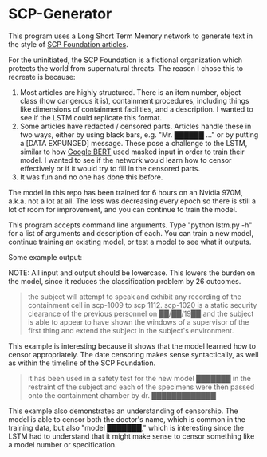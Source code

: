 ﻿# SCP-Generator

This program uses a Long Short Term Memory network to generate text in the style of [SCP Foundation articles](http://scp-wiki.wikidot.com/). 

For the uninitiated, the SCP Foundation is a fictional organization which protects the world from supernatural threats. The reason I chose this to recreate is because:
1. Most articles are highly structured. There is an item number, object class (how dangerous it is), containment procedures, including things like dimensions of containment facilities, and a description. I wanted to see if the LSTM could replicate this format.
2. Some articles have redacted / censored parts. Articles handle these in two ways, either by using black bars, e.g. "Mr. ██████ ..." or by putting a [DATA EXPUNGED] message. These pose a challenge to the LSTM, similar to how [Google BERT](github.com/google-research/bert) used masked input in order to train their model. I wanted to see if the network would learn how to censor effectively or if it would try to fill in the censored parts.
3. It was fun and no one has done this before.

The model in this repo has been trained for 6 hours on an Nvidia 970M, a.k.a. not a lot at all. The loss was decreasing every epoch so there is still a lot of room for improvement, and you can continue to train the model. 

This program accepts command line arguments. Type "python lstm.py -h" for a list of arguments and description of each. You can train a new model, continue training an existing model, or test a model to see what it outputs. 

Some example output:

NOTE: All input and output should be lowercase. This lowers the burden on the model, since it reduces the classification problem by 26 outcomes. 

>the subject will attempt to speak and exhibit any recording of the containment cell in scp-1009 to scp 1112. scp-1020 is a static security clearance of the previous personnel on ██/██/19██ and the subject is able to appear to have shown the windows of a supervisor of the first thing and extend the subject in the subject's environment. 

This example is interesting because it shows that the model learned how to censor appropriately. The date censoring makes sense syntactically, as well as within the timeline of the SCP Foundation.

> it has been used in a safety test for the new model ███████ in the restraint of the subject and each of the specimens were then passed onto the containment chamber by dr. █████████████

This example also demonstrates an understanding of censorship. The model is able to censor both the doctor's name, which is common in the training data, but also "model ███████," which is interesting since the LSTM had to understand that it might make sense to censor something like a model number or specification. 
